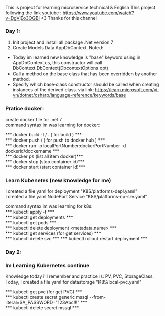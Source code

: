 This is project for learning microservice technical & English
This project following the link youtube : https://www.youtube.com/watch?v=DgVjEo3OGBI
<3 Thanks for this channel

### Day 1: 
1. Init project and install all package .Net version 7 
2. Create Models Data AppDbContext.
Noted: 
-  Today im learned new knowledge is "base" keyword using in AppDbContext.cs, this constructor will call DbContext.DbContext(DbcontextOptions<AppDbContext> opt)
-  Call a method on the base class that has been overridden by another method.
-  Specify which base-class constructor should be called when creating instances of the derived class.
via link: https://learn.microsoft.com/vi-vn/dotnet/csharp/language-reference/keywords/base

### Pratice docker: 
create docker file for .net 7<br/>
command syntax im was learning for docker:<br/>

*** docker build -t <dockerid>/<dockername> .  ( for build ) *** <br/>
*** docker push <dockerid>/<dockername> ( for push to docker hub )  *** <br/>
*** docker run -p localPortNumber:dockerPortNumber -d dockerid/dockername *** <br/>
*** docker ps (list all item docker)*** <br/>
*** docker stop <dockerContainerId> (stop container id)*** <br/>
*** docker start <dockerContainerId> (start container id)*** <br/>

### Learn Kubenetes (new knowledge for me)
I created a file yaml for deployment "K8S/platforms-depl.yaml"<br/>
I created a file yaml NodePort Service  "K8S/platforms-np-srv.yaml" <br/>

command syntax im was learning for k8s: <br/>
*** kubectl apply -f <yamlnamefile>*** <br/>
*** kubectl get deployments *** <br/>
*** kubectl get pods *** <br/>
*** kubectl delete deployment <metadata.name> *** <br/>
*** kubectl get services (for get services) *** <br/>
*** kubectl delete svc <servicename> *** 
*** kubectl rollout restart deployment <deploymentname> *** 


### Day 2:
### Im Learning Kubernetes continue 

Knowledge today i'll remember and practice is: PV, PVC, StorageClass. <br/>
Today, I created a file yaml for datastorage "K8S/local-pvc.yaml"<br/>

*** kubectl get pvc (for get PVC) ***<br/>
*** kubectl create secret generic mssql --from-literal=SA_PASSWORD="123Abc!!!" ***<br/>
*** kubectl delete secret mssql ***<br/>
